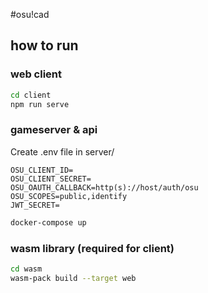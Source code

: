 #osu!cad

## how to run

### web client
```sh
cd client
npm run serve
```

### gameserver & api
Create .env file in server/
```
OSU_CLIENT_ID=
OSU_CLIENT_SECRET=
OSU_OAUTH_CALLBACK=http(s)://host/auth/osu
OSU_SCOPES=public,identify
JWT_SECRET=
```

```sh
docker-compose up
```

### wasm library (required for client)
```sh
cd wasm
wasm-pack build --target web
```
